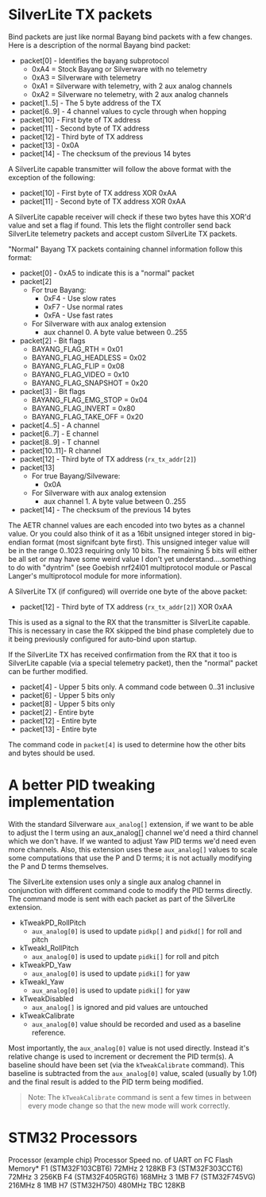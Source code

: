 # SilverLite TX packets

Bind packets are just like normal Bayang bind packets with a few changes.
Here is a description of the normal Bayang bind packet:

* packet[0] - Identifies the bayang subprotocol
   	* 0xA4 = Stock Bayang or Silverware with no telemetry
   	* 0xA3 = Silverware with telemetry
   	* 0xA1 = Silverware with telemetry, with 2 aux analog channels
   	* 0xA2 = Silverware no telemetry, with 2 aux analog channels
* packet[1..5] - The 5 byte address of the TX
* packet[6..9] - 4 channel values to cycle through when hopping
* packet[10]	- First byte of TX address
* packet[11]	- Second byte of TX address
* packet[12]	- Third byte of TX address
* packet[13]	- 0x0A
* packet[14]	- The checksum of the previous 14 bytes

A SilverLite capable transmitter will follow the above format
with the exception of the following:

* packet[10]	- First byte of TX address XOR 0xAA
* packet[11]	- Second byte of TX address XOR 0xAA

A SilverLite capable receiver will check if these two bytes 
have this XOR'd value and set a flag if found. This lets the
flight controller send back SilverLite telemetry packets
and accept custom SilverLite TX packets.

"Normal" Bayang TX packets containing channel information follow this format:

* packet[0] - 0xA5 to indicate this is a "normal" packet
* packet[2]
	* For true Bayang:
		* 0xF4 - Use slow rates
		* 0xF7 - Use normal rates
		* 0xFA - Use fast rates
	* For Silverware with aux analog extension
		* aux channel 0. A byte value between 0..255
* packet[2] - Bit flags
    * BAYANG_FLAG_RTH      = 0x01
    * BAYANG_FLAG_HEADLESS = 0x02
    * BAYANG_FLAG_FLIP     = 0x08
    * BAYANG_FLAG_VIDEO    = 0x10
    * BAYANG_FLAG_SNAPSHOT = 0x20
* packet[3] - Bit flags
    * BAYANG_FLAG_EMG_STOP = 0x04
    * BAYANG_FLAG_INVERT   = 0x80
    * BAYANG_FLAG_TAKE_OFF = 0x20
* packet[4..5]	- A channel
* packet[6..7]	- E channel
* packet[8..9]	- T channel
* packet[10..11]- R channel
* packet[12]	- Third byte of TX address (`rx_tx_addr[2]`)
* packet[13]
	* For true Bayang/Silveware:
		* 0x0A
	* For Silverware with aux analog extension
		* aux channel 1. A byte value between 0..255
* packet[14]	- The checksum of the previous 14 bytes

The AETR channel values are each encoded into two bytes as a channel value.
Or you could also think of it as a 16bit unsigned integer stored in big-endian
format (most signifcant byte first). This unsigned integer value will be in the 
range 0..1023 requiring only 10 bits. The remaining 5 bits will either be all set
or may have some weird value I don't yet understand....something to do with "dyntrim"
(see Goebish nrf24l01 multiprotocol module or Pascal Langer's multiprotocol module for
more information).

A SilverLite TX (if configured) will override one byte of the above packet:
* packet[12]	- Third byte of TX address (`rx_tx_addr[2]`) XOR 0xAA

This is used as a signal to the RX that the transmitter is SilverLite capable. This is
necessary in case the RX skipped the bind phase completely due to it being previously
configured for auto-bind upon startup.

If the SilverLite TX has received confirmation from the RX that it too is SilverLite
capable (via a special telemetry packet), then the "normal" packet can be further
modified.
* packet[4]		- Upper 5 bits only. A command code between 0..31 inclusive
* packet[6]		- Upper 5 bits only
* packet[8]		- Upper 5 bits only
* packet[2]		- Entire byte
* packet[12]	- Entire byte
* packet[13]	- Entire byte

The command code in `packet[4]` is used to determine how the other bits and bytes
should be used.

# A better PID tweaking implementation

With the standard Silverware `aux_analog[]` extension, if we want to be able to 
adjust the I term using an aux_analog[] channel we'd need a third channel which we don't have. 
If we wanted to adjust Yaw PID terms we'd need even more channels.
Also, this extension uses these `aux_analog[]` values to scale some computations
that use the P and D terms; it is not actually modifying the P and D terms themselves.

The SilverLite extension uses only a single aux analog channel in conjunction with different command code
to modify the PID terms directly. The command mode is sent with each packet as part of
the SilverLite extension.

* kTweakPD_RollPitch
	* `aux_analog[0]` is used to update `pidkp[]` and `pidkd[]` for roll and pitch
* kTweakI_RollPitch 			
	* `aux_analog[0]` is used to update `pidki[]` for roll and pitch
* kTweakPD_Yaw
	* `aux_analog[0]` is used to update `pidki[]` for yaw
* kTweakI_Yaw
	* `aux_analog[0]` is used to update `pidki[]` for yaw
* kTweakDisabled
	* `aux_analog[]` is ignored and pid values are untouched
* kTweakCalibrate
	* `aux_analog[0]` value should be recorded and used as a baseline reference.	

Most importantly, the `aux_analog[0]` value is not used directly. Instead it's relative
change is used to increment or decrement the PID term(s). A baseline should have been
set (via the `kTweakCalibrate` command). This baseline is subtracted from the
`aux_analog[0]` value, scaled (usually by 1.0f) and the final result is added to
the PID term being modified.

> Note: The `kTweakCalibrate` command is sent a few times in between every mode change
so that the new mode will work correctly.


# STM32 Processors

Processor (example chip)	Processor Speed	no. of UART on FC	Flash Memory*
F1 (STM32F103CBT6)	72MHz	2	128KB
F3 (STM32F303CCT6)	72MHz	3	256KB
F4 (STM32F405RGT6)	168MHz	3	1MB
F7 (STM32F745VG)	216MHz	8	1MB
H7 (STM32H750)	480MHz	TBC	128KB


